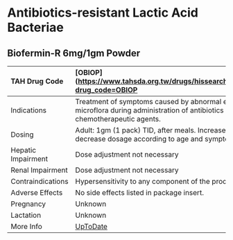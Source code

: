 # Antibiotics-resistant Lactic Acid Bacteriae

## Biofermin-R 6mg/1gm Powder

| TAH Drug Code      | [OBIOP](https://www.tahsda.org.tw/drugs/hissearch.php?drug_code=OBIOP                                                        |
|:-------------------|:-----------------------------------------------------------------------------------------------------------------------------|
| Indications        | Treatment of symptoms caused by abnormal enteric microflora during administration of antibiotics or chemotherapeutic agents. |
| Dosing             | Adult: 1gm (1 pack) TID, after meals. Increase or decrease dosage according to age and symptoms.                             |
| Hepatic Impairment | Dose adjustment not necessary                                                                                                |
| Renal Impairment   | Dose adjustment not necessary                                                                                                |
| Contraindications  | Hypersensitivity to any component of the product.                                                                            |
| Adverse Effects    | No side effects listed in package insert.                                                                                    |
| Pregnancy          | Unknown                                                                                                                      |
| Lactation          | Unknown                                                                                                                      |
| More Info          | [UpToDate](https://www.uptodate.com/contents/antibiotics-resistant-lactic-acid-bacteriae-drug-information)                   |

